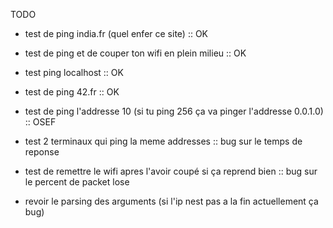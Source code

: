 TODO

- test de ping india.fr (quel enfer ce site) :: OK
- test de ping et de couper ton wifi en plein milieu :: OK
- test ping localhost :: OK
- test de ping 42.fr :: OK

- test de ping l'addresse 10 (si tu ping 256 ça va pinger l'addresse 0.0.1.0) :: OSEF

- test 2 terminaux qui ping la meme addresses :: bug sur le temps de reponse
- test de remettre le wifi apres l'avoir coupé si ça reprend bien :: bug sur le percent de packet lose
- revoir le parsing des arguments (si l'ip nest pas a la fin actuellement ça bug)
